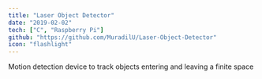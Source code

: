 ```yaml
---
title: "Laser Object Detector"
date: "2019-02-02"
tech: ["C", "Raspberry Pi"]
github: "https://github.com/MuradilU/Laser-Object-Detector"
icon: "flashlight"
---
```


Motion detection device to track objects entering and leaving a finite space
